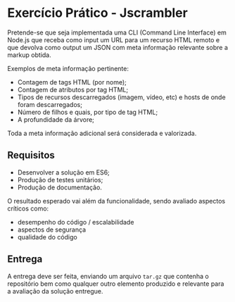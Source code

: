 Exercício Prático - Jscrambler
==============================

Pretende-se que seja implementada uma CLI (Command Line Interface) em Node.js que
receba como input um URL para um recurso HTML remoto e que devolva como output
um JSON com meta informação relevante sobre a markup obtida.

Exemplos de meta informação pertinente:

* Contagem de tags HTML (por nome);
* Contagem de atributos por tag HTML;
* Tipos de recursos descarregados (imagem, vídeo, etc) e hosts de onde foram
  descarregados; 
* Número de filhos e quais, por tipo de tag HTML;
* A profundidade da árvore;

Toda a meta informação adicional será considerada e valorizada.

## Requisitos

- Desenvolver a solução em ES6;
- Produção de testes unitários; 
- Produção de documentação. 

O resultado esperado vai além da funcionalidade, sendo avaliado aspectos críticos como:

* desempenho do código / escalabilidade
* aspectos de segurança
* qualidade do código

## Entrega

A entrega deve ser feita, enviando um arquivo `tar.gz` que contenha o
repositório bem como qualquer outro elemento produzido e relevante para a
avaliação da solução entregue.

